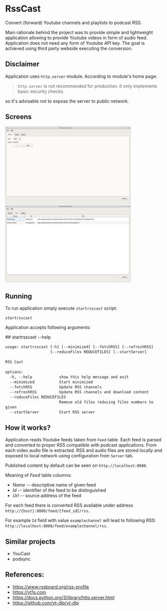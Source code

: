 # RssCast

Convert (forward) Youtube channels and playlists to podcast RSS.

Main rationale behind the project was to provide simple and lightweight application allowing to
provide Youtube videos in form of audio feed. Application does not need any form of Youtube API key.
The goal is achieved using third party webside executing the conversion. 


## Disclaimer

Application uses `http.server` module. According to module's home page:
 
> `http.server` is not recommended for production. It only implements basic security checks.

so it's advisable not to expose the server to public network.


## Screens

[![Server tab](doc/mainwindow-server-small.png "Server tab")](doc/mainwindow-server-big.png)
[![Feed tab](doc/mainwindow-feed-small.png "Feed tab")](doc/mainwindow-feed-big.png)


## Running 

To run application simply execute `startrsscast` script:
```
startrsscast
```

Application accepts following arguments:

<!-- insertstart include="doc/cmdargs.md" -->## <a name="main_help"></a> startrsscast --help
```
usage: startrsscast [-h] [--minimized] [--fetchRSS] [--refreshRSS]
                    [--reduceFiles REDUCEFILES] [--startServer]

RSS Cast

options:
  -h, --help            show this help message and exit
  --minimized           Start minimized
  --fetchRSS            Update RSS channels
  --refreshRSS          Update RSS channels and download content
  --reduceFiles REDUCEFILES
                        Remove old files reducing files numbers to given
  --startServer         Start RSS server
```
<!-- insertend -->


## How it works?

Application reads Youtube feeds taken from `Feed` table. Each feed is parsed and converted to proper RSS 
compatible with podcast applications. From each video audio file is extracted. RSS and audio files are 
stored locally and exposed to local network using configuration from `Server` tab.

Published content by default can be seen on `http://localhost:8080`. 

Meaning of _Feed_ table columns:
- _Name_ -- descriptive name of given feed
- _Id_ -- identifier of the feed to be distinguished
- _Url_ -- source address of the feed

For each feed there is converted RSS available under address `http://{host}:8080/feed/{feed_id}/rss`.

For example `Id` field with value `examplechannel` will lead to following RSS: `http://localhost:8080/feed/examplechannel/rss`. 


## Similar projects

- YouCast
- podsync


## References:

- https://www.rssboard.org/rss-profile
- https://yt1s.com
- https://docs.python.org/3/library/http.server.html
- https://github.com/yt-dlp/yt-dlp
